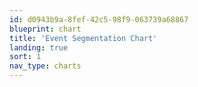 ```yaml
---
id: d0943b9a-8fef-42c5-98f9-063739a68867
blueprint: chart
title: 'Event Segmentation Chart'
landing: true
sort: 1
nav_type: charts
---
```

